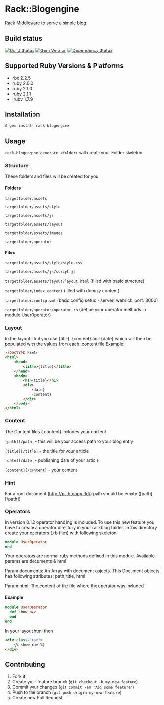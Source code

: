 # Rack::Blogengine

Rack Middleware to serve a simple blog

## Build status

[![Build Status](https://travis-ci.org/Benny1992/rack-blogengine.png?branch=master)](https://travis-ci.org/Benny1992/rack-blogengine)
[![Gem Version](https://badge.fury.io/rb/rack-blogengine.png)](http://badge.fury.io/rb/rack-blogengine)
[![Dependency Status](https://gemnasium.com/Benny1992/rack-blogengine.png)](https://gemnasium.com/Benny1992/rack-blogengine)


## Supported Ruby Versions & Platforms

- rbx   2.2.5
- ruby  2.0.0
- ruby  2.1.0
- ruby  2.1.1
- jruby 1.7.9

## Installation

    $ gem install rack-blogengine

## Usage

`rack-blogengine generate <folder>` will create your Folder skeleton

### Structure

These folders and files will be created for you

#### Folders
`targetfolder/assets`

`targetfolder/assets/style`

`targetfolder/assets/js`

`targetfolder/assets/layout`

`targetfolder/assets/images`

`targetfolder/operator`

#### Files
`targetfolder/assets/style/style.css`

`targetfolder/assets/js/script.js`

`targetfolder/assets/layout/layout.html` (filled with basic structure)

`targetfolder/index.content` (filled with dummy content)

`targetfolder/config.yml` (basic config setup - server: webrick, port: 3000)

`targetfolder/operator/operator.rb` (define your operator methods in module UserOperator)

### Layout

In the layout.html you use {title}, {content} and {date} which will then be populated with the values from each .content file
Example:
```html
<!DOCTYPE html>
<html>
	<head>
		<title>{title}</title>
	</head>
	<body>
		<h1>{title}</h1>
		<div>
			{date}
			{content}
		</div>
	</body>
</html>
```
### Content

The Content files (.content) includes your content

`[path][/path]` - this will be your access path to your blog entry

`[title][/title]` - the title for your article

`[date][/date]` - publishing date of your article

`[content][/content]` - your content

### Hint
For a root document (http://pathtoapp.tld/) path should be empty ([path]:[/path])

### Operators

In version 0.1.2 operator handling is included.
To use this new feature you have to create a operator directory in your rackblog folder.
In this directory create your operators (.rb files) with following skeleton

```ruby
module UserOperator
end
```

Your operators are normal ruby methods defined in this module.
Available params are documents & html

Param documents: 
An Array with document objects.
This Document objects has following attributes: path, title, html

Param html:
The content of the file where the operator was included

#### Example

```ruby
module UserOperator
  def show_nav
  end
end
```

In your layout.html then

```html
<div class="nav">	
	{% show_nav %}
</div>
```


## Contributing

1. Fork it
2. Create your feature branch (`git checkout -b my-new-feature`)
3. Commit your changes (`git commit -am 'Add some feature'`)
4. Push to the branch (`git push origin my-new-feature`)
5. Create new Pull Request

